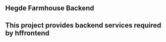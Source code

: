<h2>Hegde Farmhouse Backend<h2>
<p>This project provides backend services required by <strong>hffrontend</strong></p>
